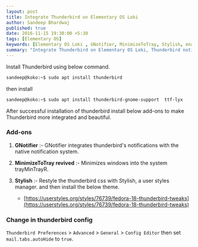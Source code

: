 ```yaml
---
layout: post
title: Integrate Thunderbird on Elementary OS Loki
author: Sandeep Bhardwaj
published: true
date: 2016-11-15 19:30:00 +5:30
tags: [Elementary OS]
keywords: [Elementary OS Loki , GNotifier, MinimizeToTray, Stylish, enabling auto-hide]
summary: "Integrate Thunderbird on Elementary OS Loki, Thunderbird notification with Elementary OS loki, GNotifier, Thunderbird theme for Elementary OS"
---
```


Install Thunderbird using below command.

``` bash
sandeep@koko:~$ sudo apt install thunderbird 
```

then install 

``` bash
sandeep@koko:~$ sudo apt install thunderbird-gnome-support  ttf-lyx
```

After successful installation of thunderbird install below add-ons to make Thunderbird more integrated and beautiful.

<h3>Add-ons</h3>

1. **GNotifier** :- GNotifier integrates thunderbird's notifications with the native notification system.

2. **MinimizeToTray revived** :- Minimizes windows into the system trayMinTrayR.

3. **Stylish** :- Restyle the thunderbird css with Stylish, a user styles manager. and then install the below theme.

	* [https://userstyles.org/styles/76739/fedora-18-thunderbird-tweaks](https://userstyles.org/styles/76739/fedora-18-thunderbird-tweaks)

<h3>Change in thunderbird config</h3>

<code>Thunderbird Preferences</code> > <code>Advanced</code> > <code>General</code> > <code>Config Editor</code>
then set <code>mail.tabs.autoHide</code> to <code>true</code>.


